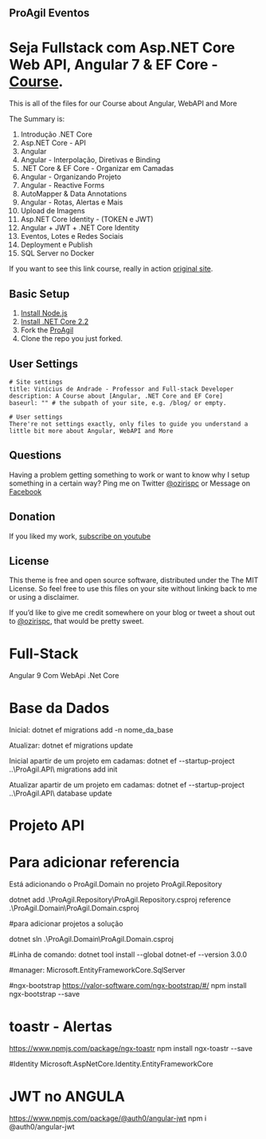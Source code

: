 ## ProAgil Eventos

# Seja Fullstack com Asp.NET Core Web API, Angular 7 & EF Core - [Course](https://www.udemy.com/angular-dotnetcore-efcore/).

This is all of the files for our Course about Angular, WebAPI and More

The Summary is:

  01. Introdução .NET Core
  02. Asp.NET Core - API
  03. Angular
  04. Angular - Interpolação, Diretivas e Binding
  05. .NET Core & EF Core - Organizar em Camadas
  06. Angular - Organizando Projeto
  07. Angular - Reactive Forms
  08. AutoMapper & Data Annotations
  09. Angular - Rotas, Alertas e Mais
  10. Upload de Imagens
  11. Asp.NET Core Identity - (TOKEN e JWT)
  12. Angular + JWT + .NET Core Identity
  13. Eventos, Lotes e Redes Sociais
  14. Deployment e Publish
  15. SQL Server no Docker
  

If you want to see this link course, really in action [original site](http://www.sejafullstack.com).

## Basic Setup

1. [Install Node.js](https://nodejs.org/)
1. [Install .NET Core 2.2](https://dotnet.microsoft.com/download/)
2. Fork the [ProAgil](https://github.com/vsandrade/ProAgil/fork)
3. Clone the repo you just forked.

## User Settings

```
# Site settings
title: Vinícius de Andrade - Professor and Full-stack Developer
description: A Course about [Angular, .NET Core and EF Core]
baseurl: "" # the subpath of your site, e.g. /blog/ or empty.

# User settings
There're not settings exactly, only files to guide you understand a little bit more about Angular, WebAPI and More
```

## Questions

Having a problem getting something to work or want to know why I setup something in a certain way? Ping me on Twitter [@ozirispc](https://twitter.com/ozirispc) or Message on [Facebook](http://facebook.com/ozirispc)


## Donation

If you liked my work, [subscribe on youtube](https://www.youtube.com/user/ozirispc?sub_confirmation=1)

## License

This theme is free and open source software, distributed under the The MIT License. So feel free to use this files on your site without linking back to me or using a disclaimer.

If you’d like to give me credit somewhere on your blog or tweet a shout out to [@ozirispc](https://twitter.com/ozirispc), that would be pretty sweet.


# Full-Stack
Angular 9 Com WebApi .Net Core
# Base da Dados
 Inicial:   dotnet ef migrations add -n nome_da_base
 
 Atualizar: dotnet ef migrations update

 Inicial apartir de um projeto em cadamas: dotnet ef --startup-project ..\ProAgil.API\ migrations add init 

  Atualizar apartir de um projeto em cadamas:  dotnet ef --startup-project ..\ProAgil.API\ database update
 
# Projeto API
# Para adicionar referencia 
 
  Está adicionando o ProAgil.Domain no projeto ProAgil.Repository
 
 dotnet add .\ProAgil.Repository\ProAgil.Repository.csproj reference .\ProAgil.Domain\ProAgil.Domain.csproj
 
 
 #para adicionar projetos a solução

dotnet sln .\ProAgil.Domain\ProAgil.Domain.csproj

  #Linha de comando:
 dotnet tool install --global dotnet-ef --version 3.0.0

#manager:
 Microsoft.EntityFrameworkCore.SqlServer


#ngx-bootstrap
https://valor-software.com/ngx-bootstrap/#/
npm install ngx-bootstrap --save

# toastr - Alertas
https://www.npmjs.com/package/ngx-toastr
npm install ngx-toastr --save

#Identity
Microsoft.AspNetCore.Identity.EntityFrameworkCore

# JWT no ANGULA
https://www.npmjs.com/package/@auth0/angular-jwt
npm i @auth0/angular-jwt